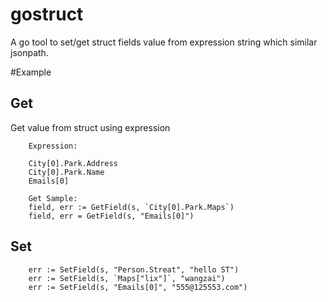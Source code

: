 # gostruct

A go tool to set/get struct fields value from expression string which similar jsonpath.

#Example

## Get
Get value from struct using expression
```
    Expression:
    
    City[0].Park.Address
    City[0].Park.Name
    Emails[0]
    
    Get Sample:
    field, err := GetField(s, `City[0].Park.Maps`)
    field, err = GetField(s, "Emails[0]")
```

## Set
```
	err := SetField(s, "Person.Streat", "hello ST")
	err := SetField(s, `Maps["lix"]`, "wangzai")
	err := SetField(s, "Emails[0]", "555@125553.com")
 ```

